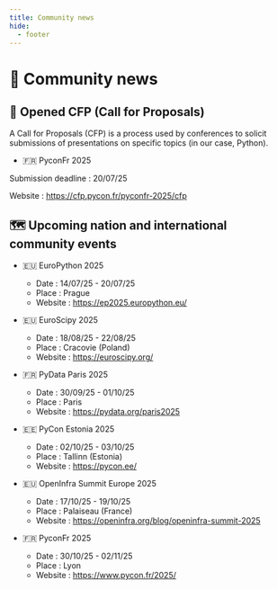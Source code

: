 ```yaml
---
title: Community news
hide:
  - footer
---
```


# 📰 Community news

## 📢 Opened CFP (Call for Proposals)

A Call for Proposals (CFP) is a process used by conferences to solicit submissions of presentations on specific topics (in our case, Python).

- 🇫🇷 PyconFr 2025

Submission deadline : 20/07/25

Website : https://cfp.pycon.fr/pyconfr-2025/cfp

## 🗺️ Upcoming nation and international community events

- 🇪🇺 EuroPython 2025

    - Date : 14/07/25 - 20/07/25
    - Place : Prague
    - Website : https://ep2025.europython.eu/

- 🇪🇺 EuroScipy 2025

    - Date : 18/08/25 - 22/08/25
    - Place : Cracovie (Poland)
    - Website : https://euroscipy.org/

- 🇫🇷 PyData Paris 2025

    - Date : 30/09/25 - 01/10/25
    - Place : Paris
    - Website : https://pydata.org/paris2025

- 🇪🇪 PyCon Estonia 2025

    - Date : 02/10/25 - 03/10/25
    - Place : Tallinn (Estonia)
    - Website : https://pycon.ee/

- 🇪🇺 OpenInfra Summit Europe 2025

    - Date : 17/10/25 - 19/10/25
    - Place : Palaiseau (France)
    - Website : https://openinfra.org/blog/openinfra-summit-2025

- 🇫🇷 PyconFr 2025

    - Date : 30/10/25 - 02/11/25
    - Place : Lyon
    - Website : https://www.pycon.fr/2025/